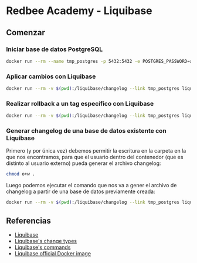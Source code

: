 # Redbee Academy - Liquibase


## Comenzar


### Iniciar base de datos PostgreSQL

```sh
docker run --rm --name tmp_postgres -p 5432:5432 -e POSTGRES_PASSWORD=academy postgres:11-alpine
```


### Aplicar cambios con Liquibase

```sh
docker run --rm -v $(pwd):/liquibase/changelog --link tmp_postgres liquibase/liquibase:4.4 --defaultsFile=/liquibase/changelog/liquibase.properties update
```


### Realizar rollback a un tag específico con Liquibase

```sh
docker run --rm -v $(pwd):/liquibase/changelog --link tmp_postgres liquibase/liquibase:4.4 --defaultsFile=/liquibase/changelog/liquibase.properties rollback v1.1
```


### Generar changelog de una base de datos existente con Liquibase

Primero (y por única vez) debemos permitir la escritura en la carpeta en la que nos encontramos, para que el usuario dentro del contenedor (que es distinto al usuario externo) pueda generar el archivo changelog:

```sh
chmod o+w .
```

Luego podemos ejecutar el comando que nos va a gener el archivo de changelog a partir de una base de datos previamente creada:

```sh
docker run --rm -v $(pwd):/liquibase/changelog --link tmp_postgres liquibase/liquibase:4.4 --defaultsFile=/liquibase/changelog/liquibase.properties generateChangeLog
```


## Referencias


- [Liquibase](https://www.liquibase.org/)
- [Liquibase's change types](https://docs.liquibase.com/change-types/community/home.html)
- [Liquibase's commands](https://docs.liquibase.com/commands/community/home.html)
- [Liquibase official Docker image](https://hub.docker.com/r/liquibase/liquibase)
